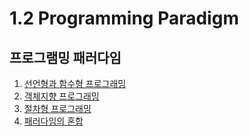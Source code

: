 # 1.2 Programming Paradigm

## 프로그램밍 패러다임

1. [선언형과 함수형 프로그래밍](https://congruous-parcel-450.notion.site/5f643bd5963245ecb0eb0567e9bf8741?pvs=4) <br/>
2. [객체지향 프로그래밍](https://congruous-parcel-450.notion.site/156b4883693f4f97a371b2b66da14706?pvs=4) <br/>
3. [절차형 프로그래밍](https://congruous-parcel-450.notion.site/b3c3027053ab4cc6bce5247a62a605d8?pvs=4) <br/>
4. [패러다임의 혼합]() <br/>